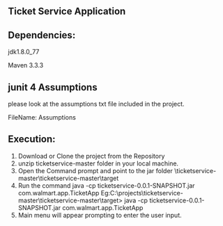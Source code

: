 Ticket Service Application
------------------------------

Dependencies:
--
jdk1.8.0_77

Maven 3.3.3

junit 4
Assumptions
----
please look at the assumptions txt file included in the project.

FileName: Assumptions

Execution:
---
1. Download or Clone the project from the Repository 
2. unzip ticketservice-master folder in your local machine.
2. Open the Command prompt and point to the jar folder \ticketservice-master\ticketservice-master\target 
3. Run the command java -cp ticketservice-0.0.1-SNAPSHOT.jar com.walmart.app.TicketApp 
Eg:C:\projects\ticketservice-master\ticketservice-master\target> java -cp ticketservice-0.0.1-SNAPSHOT.jar com.walmart.app.TicketApp
3. Main menu will appear prompting to enter the user input.
